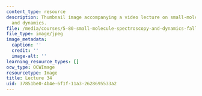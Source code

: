 ```yaml
---
content_type: resource
description: Thumbnail image accompanying a video lecture on small-molecule spectroscopy
  and dynamics.
file: /media/courses/5-80-small-molecule-spectroscopy-and-dynamics-fall-2008/37851be04b4e6f1f11a32628695533a2_mit5_80f08lec34_th.jpg
file_type: image/jpeg
image_metadata:
  caption: ''
  credit: ''
  image-alt: ''
learning_resource_types: []
ocw_type: OCWImage
resourcetype: Image
title: Lecture 34
uid: 37851be0-4b4e-6f1f-11a3-2628695533a2
---
```

